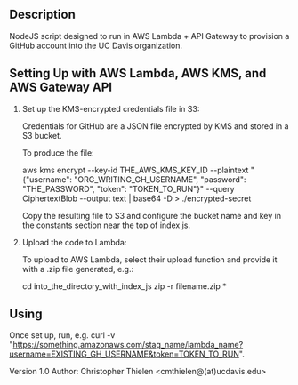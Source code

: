 Description
-----------

NodeJS script designed to run in AWS Lambda + API Gateway to provision a GitHub account into
the UC Davis organization.

Setting Up with AWS Lambda, AWS KMS, and AWS Gateway API
--------------------------------------------------------

1. Set up the KMS-encrypted credentials file in S3:

	Credentials for GitHub are a JSON file encrypted by KMS and stored in a S3 bucket.

	To produce the file:

	aws kms encrypt --key-id THE_AWS_KMS_KEY_ID --plaintext "{\"username\": \"ORG_WRITING_GH_USERNAME\", \"password\": \"THE_PASSWORD\", \"token\": \"TOKEN_TO_RUN\"}" --query CiphertextBlob --output text | base64 -D > ./encrypted-secret

	Copy the resulting file to S3 and configure the bucket name and key in the constants section near the top of index.js.

2. Upload the code to Lambda:

	To upload to AWS Lambda, select their upload function and provide it with a .zip file generated, e.g.:

	cd into_the_directory_with_index_js
	zip -r filename.zip *

Using
-----

Once set up, run, e.g. curl -v "https://something.amazonaws.com/stag_name/lambda_name?username=EXISTING_GH_USERNAME&token=TOKEN_TO_RUN".

Version 1.0
Author: Christopher Thielen <cmthielen@(at)ucdavis.edu>

